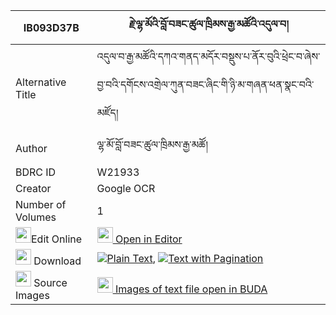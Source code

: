 |IB093D37B|རྗེ་ལྷ་མོའི་བློ་བཟང་ཚུལ་ཁྲིམས་རྒྱ་མཚོའི་འདུལ་བ། 
| --- | --- 
|Alternative Title |འདུལ་བ་རྒྱ་མཚོའི་དཀའ་གནད་མདོར་བསྡུས་པ་ནོར་བུའི་ཕྲེང་བ་ཞེས་བྱ་བའི་དགོངས་འགྲེལ་ཀུན་བཟང་ཞིང་གི་ཉི་མ་གཞན་ཕན་སྣང་བའི་མཛོད།
|Author| ལྷ་མོ་བློ་བཟང་ཚུལ་ཁྲིམས་རྒྱ་མཚོ།
|BDRC ID | W21933
|Creator | Google OCR
|Number of Volumes| 1
|<img width="25" src="https://img.icons8.com/color/25/000000/edit-property.png">Edit Online| [<img width="25" src="https://avatars.githubusercontent.com/u/45091458?s=200&v=4"> Open in Editor](http://editor.openpecha.org/IB093D37B)
|<img width="25" src="https://img.icons8.com/fluent/48/000000/download-2.png"/>  Download | [![](https://img.icons8.com/color/20/000000/txt.png)Plain Text](https://github.com/Openpecha/IB093D37B/releases/download/v1/je_lhamo_i_lozang_tsultrim_gya_plain_IB093D37B.zip), [![](https://img.icons8.com/color/20/000000/txt.png)Text with Pagination](https://github.com/Openpecha/IB093D37B/releases/download/v1/je_lhamo_i_lozang_tsultrim_gya_pages_IB093D37B.zip)
|<img width="25" src="https://img.icons8.com/plasticine/100/000000/pictures-folder.png"/>  Source Images | [<img width="25" src="https://library.bdrc.io/icons/BUDA-small.svg"> Images of text file open in BUDA](https://library.bdrc.io/show/bdr:W21933)